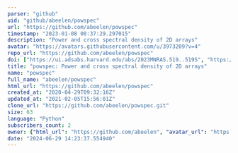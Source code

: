 ```yaml
---
parser: "github"
uid: "github/abeelen/powspec"
url: "https://github.com/abeelen/powspec"
timestamp: "2023-01-08 00:37:29.297015"
description: "Power and cross spectral density of 2D arrays"
avatar: "https://avatars.githubusercontent.com/u/3973209?v=4"
repo_url: "https://github.com/abeelen/powspec"
doi: ["https://ui.adsabs.harvard.edu/abs/2023MNRAS.519..519S", "https://ui.adsabs.harvard.edu/abs/2022ascl.soft12017B/abstract"]
title: "powspec: Power and cross spectral density of 2D arrays"
name: "powspec"
full_name: "abeelen/powspec"
html_url: "https://github.com/abeelen/powspec"
created_at: "2020-04-29T09:32:16Z"
updated_at: "2021-02-05T15:56:01Z"
clone_url: "https://github.com/abeelen/powspec.git"
size: 63
language: "Python"
subscribers_count: 2
owner: {"html_url": "https://github.com/abeelen", "avatar_url": "https://avatars.githubusercontent.com/u/3973209?v=4", "login": "abeelen", "type": "User"}
date: "2024-06-29 14:23:37.554940"
---
```


